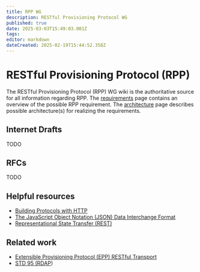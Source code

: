 ```yaml
---
title: RPP WG
description: RESTful Provisioning Protocol WG
published: true
date: 2025-03-03T15:49:03.001Z
tags: 
editor: markdown
dateCreated: 2025-02-19T15:44:52.358Z
---
```


# RESTful Provisioning Protocol (RPP)
The RESTful Provisioning Protocol (RPP) WG wiki is the authoritative source for all information regarding RPP.  The [requirements](https://wiki.ietf.org/en/group/rpp/requirements) page contains an overview of the possible RPP requirement. The [architecture](https://wiki.ietf.org/en/group/rpp/requirements) page describes possible architecture(s) for realizing the requirements.

## Internet Drafts

TODO

## RFCs

TODO


## Helpful resources

- [Building Protocols with HTTP](https://datatracker.ietf.org/doc/html/rfc9205)
- [The JavaScript Object Notation (JSON) Data Interchange Format](https://datatracker.ietf.org/doc/html/rfc8259)
- [Representational State Transfer (REST)](https://ics.uci.edu/~fielding/pubs/dissertation/rest_arch_style.htm)


## Related work

- [Extensible Provisioning Protocol (EPP) RESTful Transport](https://datatracker.ietf.org/doc/draft-wullink-restful-epp/)
- [STD 95 (RDAP](https://www.rfc-editor.org/info/std95))
